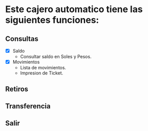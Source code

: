 # Este cajero automatico tiene las siguientes funciones:

## Consultas
- [x] Saldo
  * Consultar saldo en Soles y Pesos.
- [x] Movimientos
  * Lista de movimientos.
  * Impresion de Ticket.
## Retiros

## Transferencia

## Salir
